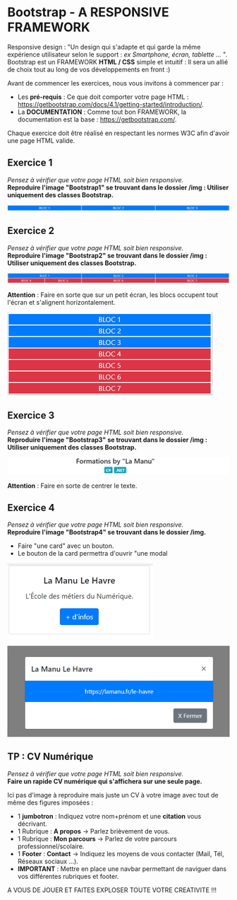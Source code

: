 # Bootstrap - A RESPONSIVE FRAMEWORK
Responsive design : "Un design qui s'adapte et qui garde la même expérience utilisateur selon le support : *ex Smartphone, écran, tablette ...* ".  
Bootstrap est un FRAMEWORK **HTML / CSS** simple et intuitif : Il sera un allié de choix tout au long de vos développements en front :)

Avant de commencer les exercices, nous vous invitons à commencer par :
* Les **pré-requis** : Ce que doit comporter votre page HTML : <https://getbootstrap.com/docs/4.1/getting-started/introduction/>.
* La **DOCUMENTATION** : Comme tout bon FRAMEWORK, la documentation est la base : <https://getbootstrap.com/>.

Chaque exercice doit être réalisé en respectant les normes W3C afin d'avoir une page HTML valide.

## Exercice 1
*Pensez à vérifier que votre page HTML soit bien responsive.*  
**Reproduire l'image "Bootstrap1" se trouvant dans le dossier /img : Utiliser uniquement des classes Bootstrap.**

![Exercice 1](partie-2-html-css/bootstrap/img/Bootstrap1.PNG)



## Exercice 2
*Pensez à vérifier que votre page HTML soit bien responsive.*  
**Reproduire l'image "Bootstrap2" se trouvant dans le dossier /img : Utiliser uniquement des classes Bootstrap.**

![Exercice 2](partie-2-html-css/bootstrap/img/Bootstrap2.PNG)

**Attention** : Faire en sorte que sur un petit écran, les blocs occupent tout l'écran et s'alignent horizontalement.

![Exercice 2](partie-2-html-css/bootstrap/img/Bootstrap2b.PNG)



## Exercice 3
*Pensez à vérifier que votre page HTML soit bien responsive.*  
**Reproduire l'image "Bootstrap3" se trouvant dans le dossier /img : Utiliser uniquement des classes Bootstrap.**

![Exercice 3](partie-2-html-css/bootstrap/img/Bootstrap3.PNG)

**Attention** : Faire en sorte de centrer le texte.



## Exercice 4
*Pensez à vérifier que votre page HTML soit bien responsive.*  
**Reproduire l'image "Bootstrap4" se trouvant dans le dossier /img.**
* Faire "une card" avec un bouton.
* Le bouton de la card permettra d'ouvrir "une modal

![Exercice 4](partie-2-html-css/bootstrap/img/Bootstrap4.PNG)

![Exercice 4](partie-2-html-css/bootstrap/img/Bootstrap4b.PNG)



## TP : CV Numérique
*Pensez à vérifier que votre page HTML soit bien responsive.*  
**Faire un rapide CV numérique qui s'affichera sur une seule page.**

Ici pas d'image à reproduire mais juste un CV à votre image avec tout de même des figures imposées :  
* 1 **jumbotron** : Indiquez votre nom+prénom et une **citation** vous décrivant.
* 1 Rubrique : **A propos** -> Parlez brièvement de vous.
* 1 Rubrique : **Mon parcours** -> Parlez de votre parcours professionnel/scolaire.
* 1 **Footer** : **Contact** -> Indiquez les moyens de vous contacter (Mail, Tél, Réseaux sociaux ...).
* **IMPORTANT** : Mettre en place une navbar permettant de naviguer dans vos différentes rubriques et footer.

A VOUS DE JOUER ET FAITES EXPLOSER TOUTE VOTRE CREATIVITE !!!
